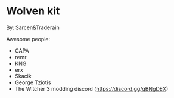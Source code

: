 # Wolven kit
By: Sarcen&Traderain

Awesome people:
- CAPA
- remr
- KNG
- erx
- Skacik
- George Tziotis
- The Witcher 3 modding discord (https://discord.gg/qBNgDEX)
